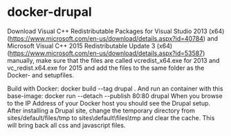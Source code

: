 # docker-drupal

Download Visual C++ Redistributable Packages for Visual Studio 2013 (x64) (https://www.microsoft.com/en-us/download/details.aspx?id=40784) and Microsoft Visual C++ 2015 Redistributable Update 3 (x64) (https://www.microsoft.com/en-us/download/details.aspx?id=53587) manually, make sure that the files are called vcredist_x64.exe for 2013 and vc_redist.x64.exe for 2015 and add the files to the same folder as the Docker- and setupfiles.

Build with Docker: docker build --tag drupal .
And run an container with this base-image: docker run --detach --publish 80:80 drupal
When you browse to the IP Address of your Docker host you should see the Drupal setup.
After installing a Drupal site, change the temporary directory from sites/default/files/tmp to sites\default\files\tmp and clear the cache. This will bring back all css and javascript files.
